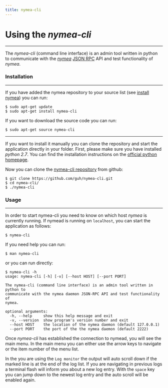 ```yaml
---
title: nymea-cli
---
```


# Using the *nymea-cli*
--------------------------------------------

The *nymea-cli* (command line interface) is an admin tool written in python to communicate with the [*nymea*](https://github.com/guh/nymea) [JSON RPC](https://docs.nymea.io/jsonrpc.html) API and test functionality of *nymea*.

### Installation
--------------------------------------------

If you have added the nymea repository to your source list (see [install nymea](/en/wiki/nymea/master/install)) you can run:

    $ sudo apt-get update
    $ sudo apt-get install nymea-cli

If you want to download the source code you can run:

    $ sudo apt-get source nymea-cli

--------------------------------------------

If you want to install it manually you can clone the repository and start the application directly in your folder.
First, please make sure you have installed *python 2.7*. You can find the installation instructions on the [official python homepage](https://www.python.org/download/releases/2.7/).

Now you can clone the [nymea-cli repository](https://github.com/guh/nymea-cli) from github:

    $ git clone https://github.com/guh/nymea-cli.git
    $ cd nymea-cli/
    $ ./nymea-cli


### Usage
--------------------------------------------

In order to start nymea-cli you need to know on which host *nymea* is currently running. If nymead is running on `localhost`, you can start the application as follows:

    $ nymea-cli

If you need help you can run:

    $ man nymea-cli

or you can run directly:

    $ nymea-cli -h
    usage: nymea-cli [-h] [-v] [--host HOST] [--port PORT]
    
    The nymea-cli (command line interface) is an admin tool written in python to
    communicate with the nymea daemon JSON-RPC API and test functionality of
    nymea.
    
    optional arguments:
      -h, --help     show this help message and exit
      -v, --version  show program's version number and exit
      --host HOST    the location of the nymea daemon (default 127.0.0.1)
      --port PORT    the port of the the nymea daemon (default 2222)

Once *nymea-cli* has established the connection to nymead, you will see the main menu. In the main menu you can either use the arrow keys to navigate or the item number of the menu list.

In the you are using the `Log monitor` the output will auto scroll down if the marked line is at the end of the log list. If you are navigating in previous logs a terminal flash will inform you about a new log entry. With the `space` key you can jump down to the newest log entry and the auto scroll will be enabled again.

